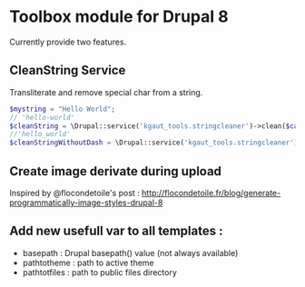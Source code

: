 # Toolbox module for Drupal 8

Currently provide two features.

## CleanString Service
Transliterate and remove special char from a string.
```php
$mystring = "Hello World";
// 'hello-world'
$cleanString = \Drupal::service('kgaut_tools.stringcleaner')->clean($categorie->name); 
//'hello_world'
$cleanStringWithoutDash = \Drupal::service('kgaut_tools.stringcleaner')->clean($categorie->name,true); 
```

## Create image derivate during upload
Inspired by @flocondetoile's post : http://flocondetoile.fr/blog/generate-programmatically-image-styles-drupal-8

## Add new usefull var to all templates : 

  - basepath : Drupal basepath() value (not always available)
  - pathtotheme : path to active theme
  - pathtotfiles : path to public files directory